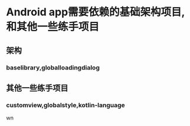 # Android app需要依赖的基础架构项目,和其他一些练手项目

## 架构
### baselibrary,globalloadingdialog

## 其他一些练手项目
### customview,globalstyle,kotlin-language

wn